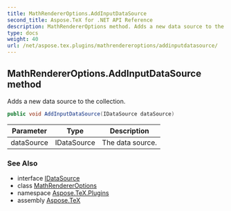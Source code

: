 ```yaml
---
title: MathRendererOptions.AddInputDataSource
second_title: Aspose.TeX for .NET API Reference
description: MathRendererOptions method. Adds a new data source to the collection
type: docs
weight: 40
url: /net/aspose.tex.plugins/mathrendereroptions/addinputdatasource/
---
```

## MathRendererOptions.AddInputDataSource method

Adds a new data source to the collection.

```csharp
public void AddInputDataSource(IDataSource dataSource)
```

| Parameter | Type | Description |
| --- | --- | --- |
| dataSource | IDataSource | The data source. |

### See Also

* interface [IDataSource](../../idatasource/)
* class [MathRendererOptions](../)
* namespace [Aspose.TeX.Plugins](../../mathrendereroptions/)
* assembly [Aspose.TeX](../../../)


